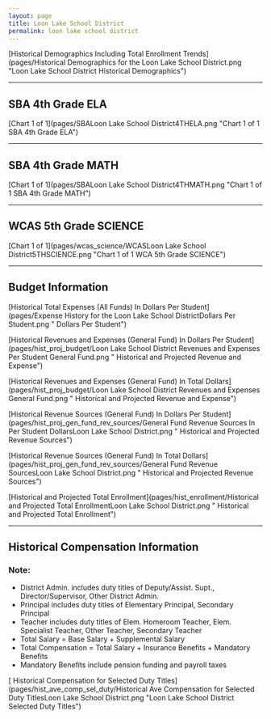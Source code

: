 ```yaml
---
layout: page
title: Loon Lake School District
permalink: loon lake school district
---
```



[Historical Demographics Including Total Enrollment Trends](pages/Historical Demographics for the Loon Lake School District.png "Loon Lake School District Historical Demographics")

___

## SBA 4th Grade ELA

[Chart 1 of 1](pages/SBALoon Lake School District4THELA.png "Chart 1 of 1 SBA 4th Grade ELA")


___

## SBA 4th Grade MATH

[Chart 1 of 1](pages/SBALoon Lake School District4THMATH.png "Chart 1 of 1 SBA 4th Grade MATH")


___

## WCAS 5th Grade SCIENCE

[Chart 1 of 1](pages/wcas_science/WCASLoon Lake School District5THSCIENCE.png "Chart 1 of 1 WCA 5th Grade SCIENCE")


___

## Budget Information

[Historical Total Expenses (All Funds) In Dollars Per Student](pages/Expense History for the Loon Lake School DistrictDollars Per Student.png " Dollars Per Student")

[Historical Revenues and Expenses (General Fund) In Dollars Per Student](pages/hist_proj_budget/Loon Lake School District Revenues and Expenses Per Student General Fund.png " Historical and Projected Revenue and Expense")

[Historical Revenues and Expenses (General Fund) In Total Dollars](pages/hist_proj_budget/Loon Lake School District Revenues and Expenses General Fund.png " Historical and Projected Revenue and Expense")

[Historical Revenue Sources (General Fund) In Dollars Per Student](pages/hist_proj_gen_fund_rev_sources/General Fund Revenue Sources In Per Student DollarsLoon Lake School District.png " Historical and Projected Revenue Sources")

[Historical Revenue Sources (General Fund) In Total Dollars](pages/hist_proj_gen_fund_rev_sources/General Fund Revenue SourcesLoon Lake School District.png " Historical and Projected Revenue Sources")

[Historical and Projected Total Enrollment](pages/hist_enrollment/Historical and Projected Total EnrollmentLoon Lake School District.png " Historical and Projected Total Enrollment")


___

## Historical Compensation Information
### Note:
- District Admin. includes duty titles of Deputy/Assist. Supt., Director/Supervisor, Other District Admin.
- Principal includes duty titles of Elementary Principal, Secondary Principal
- Teacher includes duty titles of Elem. Homeroom Teacher, Elem. Specialist Teacher, Other Teacher, Secondary Teacher
- Total Salary = Base Salary + Supplemental Salary
- Total Compensation = Total Salary + Insurance Benefits + Mandatory Benefits
- Mandatory Benefits include pension funding and payroll taxes

[ Historical Compensation for Selected Duty Titles](pages/hist_ave_comp_sel_duty/Historical Ave Compensation for Selected Duty TitlesLoon Lake School District.png "Loon Lake School District Selected Duty Titles")

